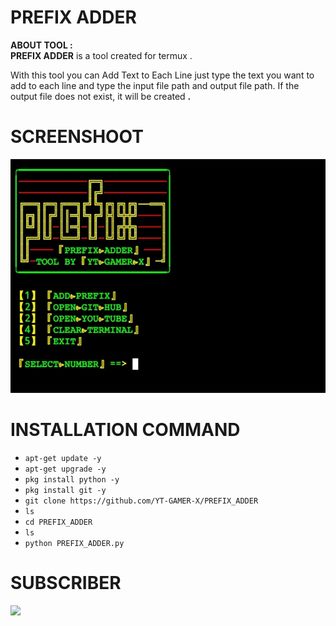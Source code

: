# PREFIX ADDER
**ABOUT TOOL :**<br>
**PREFIX ADDER** is a tool created for termux .

With this tool you can Add Text to Each Line just type the text you want to add to each line and type the input file path and output file path. If the output file does not exist, it will be created **.**

# SCREENSHOOT
![1](https://github.com/YT-GAMER-X/PREFIX_ADDER/blob/ee42c0ec9cbe919f87e947a244083078d82301d5/SCREENSHOT.png)

# INSTALLATION COMMAND
* `apt-get update -y`
* `apt-get upgrade -y`
* `pkg install python -y`
* `pkg install git -y`
* `git clone https://github.com/YT-GAMER-X/PREFIX_ADDER`
* `ls`
* `cd PREFIX_ADDER`
* `ls`
* `python PREFIX_ADDER.py`

# SUBSCRIBER
<a href="https://youtube.com/channel/UCtKNEQ-tZiyJn73saSnNmlw"><img src="https://img.shields.io/badge/subcribe-YouTube-red.svg"> 
